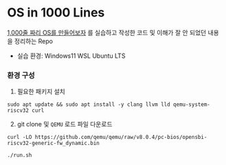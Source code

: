 # OS in 1000 Lines
[1,000줄 짜리 OS를 만들어보자](https://operating-system-in-1000-lines.vercel.app/ko/)
를 실습하고 작성한 코드 및 이해가 잘 안 되었던 내용을 정리하는 Repo

- 실습 환경: Windows11 WSL Ubuntu LTS

### 환경 구성
1. 필요한 패키지 설치
```
sudo apt update && sudo apt install -y clang llvm lld qemu-system-riscv32 curl
```

2. git clone 및 `QEMU` 로드 파일 다운로드
```
curl -LO https://github.com/qemu/qemu/raw/v8.0.4/pc-bios/opensbi-riscv32-generic-fw_dynamic.bin
```


```
./run.sh
```

